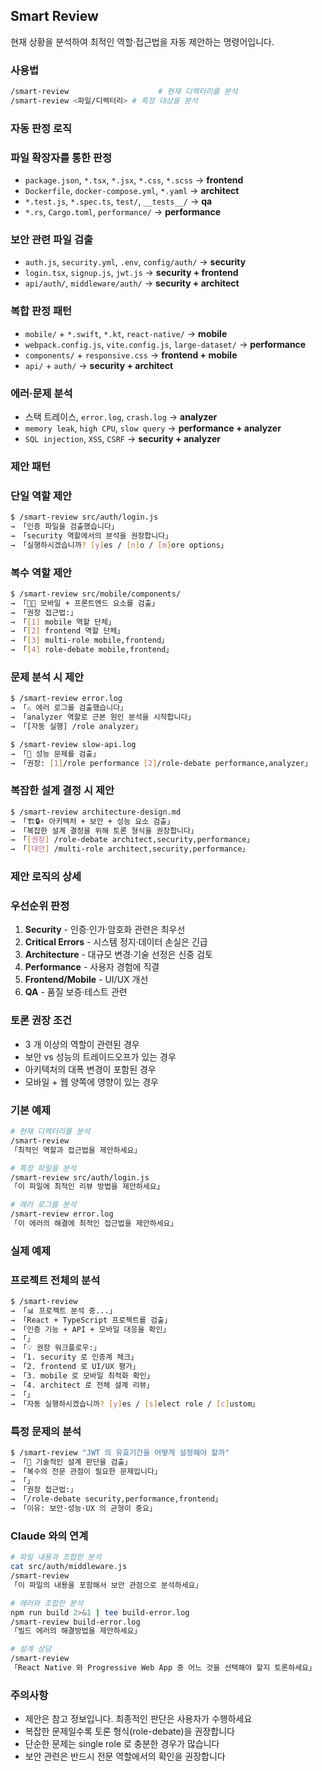 ## Smart Review

현재 상황을 분석하여 최적인 역할·접근법을 자동 제안하는 명령어입니다.

### 사용법

```bash
/smart-review                    # 현재 디렉터리를 분석
/smart-review <파일/디렉터리> # 특정 대상을 분석
```

### 자동 판정 로직

### 파일 확장자를 통한 판정

- `package.json`, `*.tsx`, `*.jsx`, `*.css`, `*.scss` → **frontend**
- `Dockerfile`, `docker-compose.yml`, `*.yaml` → **architect**
- `*.test.js`, `*.spec.ts`, `test/`, `__tests__/` → **qa**
- `*.rs`, `Cargo.toml`, `performance/` → **performance**

### 보안 관련 파일 검출

- `auth.js`, `security.yml`, `.env`, `config/auth/` → **security**
- `login.tsx`, `signup.js`, `jwt.js` → **security + frontend**
- `api/auth/`, `middleware/auth/` → **security + architect**

### 복합 판정 패턴

- `mobile/` + `*.swift`, `*.kt`, `react-native/` → **mobile**
- `webpack.config.js`, `vite.config.js`, `large-dataset/` → **performance**
- `components/` + `responsive.css` → **frontend + mobile**
- `api/` + `auth/` → **security + architect**

### 에러·문제 분석

- 스택 트레이스, `error.log`, `crash.log` → **analyzer**
- `memory leak`, `high CPU`, `slow query` → **performance + analyzer**
- `SQL injection`, `XSS`, `CSRF` → **security + analyzer**

### 제안 패턴

### 단일 역할 제안

```bash
$ /smart-review src/auth/login.js
→ 「인증 파일을 검출했습니다」
→ 「security 역할에서의 분석을 권장합니다」
→ 「실행하시겠습니까? [y]es / [n]o / [m]ore options」
```

### 복수 역할 제안

```bash
$ /smart-review src/mobile/components/
→ 「📱🎨 모바일 + 프론트엔드 요소를 검출」
→ 「권장 접근법:」
→ 「[1] mobile 역할 단체」
→ 「[2] frontend 역할 단체」  
→ 「[3] multi-role mobile,frontend」
→ 「[4] role-debate mobile,frontend」
```

### 문제 분석 시 제안

```bash
$ /smart-review error.log
→ 「⚠️ 에러 로그를 검출했습니다」
→ 「analyzer 역할로 근본 원인 분석을 시작합니다」
→ 「[자동 실행] /role analyzer」

$ /smart-review slow-api.log
→ 「🐌 성능 문제를 검출」
→ 「권장: [1]/role performance [2]/role-debate performance,analyzer」
```

### 복잡한 설계 결정 시 제안

```bash
$ /smart-review architecture-design.md
→ 「🏗️🔒⚡ 아키텍처 + 보안 + 성능 요소 검출」
→ 「복잡한 설계 결정을 위해 토론 형식을 권장합니다」
→ 「[권장] /role-debate architect,security,performance」
→ 「[대안] /multi-role architect,security,performance」
```

### 제안 로직의 상세

### 우선순위 판정

1. **Security** - 인증·인가·암호화 관련은 최우선
2. **Critical Errors** - 시스템 정지·데이터 손실은 긴급
3. **Architecture** - 대규모 변경·기술 선정은 신중 검토
4. **Performance** - 사용자 경험에 직결
5. **Frontend/Mobile** - UI/UX 개선
6. **QA** - 품질 보증·테스트 관련

### 토론 권장 조건

- 3 개 이상의 역할이 관련된 경우
- 보안 vs 성능의 트레이드오프가 있는 경우
- 아키텍처의 대폭 변경이 포함된 경우
- 모바일 + 웹 양쪽에 영향이 있는 경우

### 기본 예제

```bash
# 현재 디렉터리를 분석
/smart-review
「최적인 역할과 접근법을 제안하세요」

# 특정 파일을 분석
/smart-review src/auth/login.js
「이 파일에 최적인 리뷰 방법을 제안하세요」

# 에러 로그를 분석
/smart-review error.log
「이 에러의 해결에 최적인 접근법을 제안하세요」
```

### 실제 예제

### 프로젝트 전체의 분석

```bash
$ /smart-review
→ 「📊 프로젝트 분석 중...」
→ 「React + TypeScript 프로젝트를 검출」
→ 「인증 기능 + API + 모바일 대응을 확인」
→ 「」
→ 「💡 권장 워크플로우:」
→ 「1. security 로 인증계 체크」
→ 「2. frontend 로 UI/UX 평가」
→ 「3. mobile 로 모바일 최적화 확인」
→ 「4. architect 로 전체 설계 리뷰」
→ 「」
→ 「자동 실행하시겠습니까? [y]es / [s]elect role / [c]ustom」
```

### 특정 문제의 분석

```bash
$ /smart-review "JWT 의 유효기간을 어떻게 설정해야 할까"
→ 「🤔 기술적인 설계 판단을 검출」
→ 「복수의 전문 관점이 필요한 문제입니다」
→ 「」
→ 「권장 접근법:」
→ 「/role-debate security,performance,frontend」
→ 「이유: 보안·성능·UX 의 균형이 중요」
```

### Claude 와의 연계

```bash
# 파일 내용과 조합한 분석
cat src/auth/middleware.js
/smart-review
「이 파일의 내용을 포함해서 보안 관점으로 분석하세요」

# 에러와 조합한 분석
npm run build 2>&1 | tee build-error.log
/smart-review build-error.log
「빌드 에러의 해결방법을 제안하세요」

# 설계 상담
/smart-review
「React Native 와 Progressive Web App 중 어느 것을 선택해야 할지 토론하세요」
```

### 주의사항

- 제안은 참고 정보입니다. 최종적인 판단은 사용자가 수행하세요
- 복잡한 문제일수록 토론 형식(role-debate)을 권장합니다
- 단순한 문제는 single role 로 충분한 경우가 많습니다
- 보안 관련은 반드시 전문 역할에서의 확인을 권장합니다
